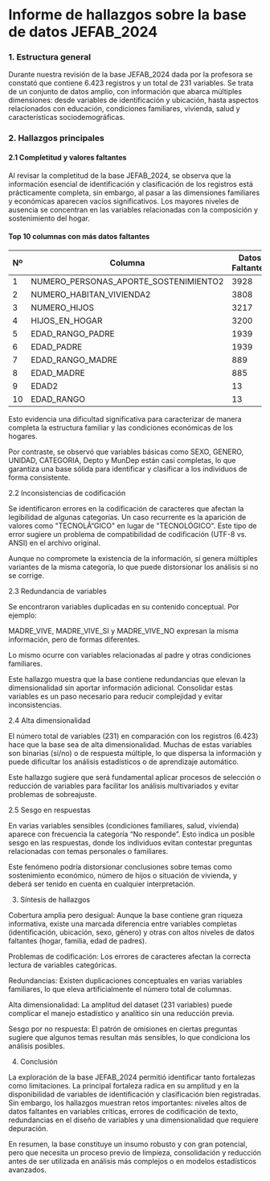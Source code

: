 # Informe de hallazgos sobre la base de datos JEFAB_2024

### 1. Estructura general

Durante nuestra revisión de la base JEFAB_2024 dada por la profesora se constató que contiene 6.423 registros y un total de 231 variables. Se trata de un conjunto de datos amplio, con información que abarca múltiples dimensiones: desde variables de identificación y ubicación, hasta aspectos relacionados con educación, condiciones familiares, vivienda, salud y características sociodemográficas.

### 2. Hallazgos principales

#### 2.1 Completitud y valores faltantes

Al revisar la completitud de la base JEFAB_2024, se observa que la información esencial de identificación y clasificación de los registros está prácticamente completa, sin embargo, al pasar a las dimensiones familiares y económicas aparecen vacíos significativos. Los mayores niveles de ausencia se concentran en las variables relacionadas con la composición y sostenimiento del hogar.

#### Top 10 columnas con más datos faltantes

| Nº  | Columna                               | Datos Faltantes | Porcentaje |
|-----|----------------------------------------|-----------------|------------|
| 1   | NUMERO_PERSONAS_APORTE_SOSTENIMIENTO2  | 3928            | 61.16%     |
| 2   | NUMERO_HABITAN_VIVIENDA2               | 3808            | 59.29%     |
| 3   | NUMERO_HIJOS                           | 3217            | 50.09%     |
| 4   | HIJOS_EN_HOGAR                         | 3200            | 49.82%     |
| 5   | EDAD_RANGO_PADRE                       | 1939            | 30.19%     |
| 6   | EDAD_PADRE                             | 1939            | 30.19%     |
| 7   | EDAD_RANGO_MADRE                       | 889             | 13.84%     |
| 8   | EDAD_MADRE                             | 885             | 13.78%     |
| 9   | EDAD2                                  | 13              | 0.20%      |
| 10  | EDAD_RANGO                             | 13              | 0.20%      |


Esto evidencia una dificultad significativa para caracterizar de manera completa la estructura familiar y las condiciones económicas de los hogares.

Por contraste, se observó que variables básicas como SEXO, GENERO, UNIDAD, CATEGORIA, Depto y MunDep están casi completas, lo que garantiza una base sólida para identificar y clasificar a los individuos de forma consistente.

2.2 Inconsistencias de codificación

Se identificaron errores en la codificación de caracteres que afectan la legibilidad de algunas categorías. Un caso recurrente es la aparición de valores como "TECNOLÃ“GICO" en lugar de "TECNOLÓGICO". Este tipo de error sugiere un problema de compatibilidad de codificación (UTF-8 vs. ANSI) en el archivo original.

Aunque no compromete la existencia de la información, sí genera múltiples variantes de la misma categoría, lo que puede distorsionar los análisis si no se corrige.

2.3 Redundancia de variables

Se encontraron variables duplicadas en su contenido conceptual. Por ejemplo:

MADRE_VIVE, MADRE_VIVE_SI y MADRE_VIVE_NO expresan la misma información, pero de formas diferentes.

Lo mismo ocurre con variables relacionadas al padre y otras condiciones familiares.

Este hallazgo muestra que la base contiene redundancias que elevan la dimensionalidad sin aportar información adicional. Consolidar estas variables es un paso necesario para reducir complejidad y evitar inconsistencias.

2.4 Alta dimensionalidad

El número total de variables (231) en comparación con los registros (6.423) hace que la base sea de alta dimensionalidad. Muchas de estas variables son binarias (sí/no) o de respuesta múltiple, lo que dispersa la información y puede dificultar los análisis estadísticos o de aprendizaje automático.

Este hallazgo sugiere que será fundamental aplicar procesos de selección o reducción de variables para facilitar los análisis multivariados y evitar problemas de sobreajuste.

2.5 Sesgo en respuestas

En varias variables sensibles (condiciones familiares, salud, vivienda) aparece con frecuencia la categoría “No responde”. Esto indica un posible sesgo en las respuestas, donde los individuos evitan contestar preguntas relacionadas con temas personales o familiares.

Este fenómeno podría distorsionar conclusiones sobre temas como sostenimiento económico, número de hijos o situación de vivienda, y deberá ser tenido en cuenta en cualquier interpretación.

3. Síntesis de hallazgos

Cobertura amplia pero desigual: Aunque la base contiene gran riqueza informativa, existe una marcada diferencia entre variables completas (identificación, ubicación, sexo, género) y otras con altos niveles de datos faltantes (hogar, familia, edad de padres).

Problemas de codificación: Los errores de caracteres afectan la correcta lectura de variables categóricas.

Redundancias: Existen duplicaciones conceptuales en varias variables familiares, lo que eleva artificialmente el número total de columnas.

Alta dimensionalidad: La amplitud del dataset (231 variables) puede complicar el manejo estadístico y analítico sin una reducción previa.

Sesgo por no respuesta: El patrón de omisiones en ciertas preguntas sugiere que algunos temas resultan más sensibles, lo que condiciona los análisis posibles.

4. Conclusión

La exploración de la base JEFAB_2024 permitió identificar tanto fortalezas como limitaciones. La principal fortaleza radica en su amplitud y en la disponibilidad de variables de identificación y clasificación bien registradas. Sin embargo, los hallazgos muestran retos importantes: niveles altos de datos faltantes en variables críticas, errores de codificación de texto, redundancias en el diseño de variables y una dimensionalidad que requiere depuración.

En resumen, la base constituye un insumo robusto y con gran potencial, pero que necesita un proceso previo de limpieza, consolidación y reducción antes de ser utilizada en análisis más complejos o en modelos estadísticos avanzados.
